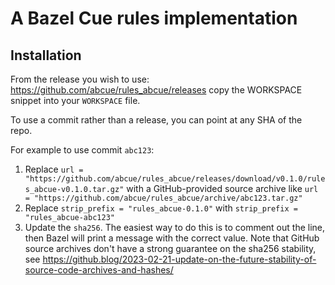 # A Bazel Cue rules implementation

## Installation

From the release you wish to use:
<https://github.com/abcue/rules_abcue/releases>
copy the WORKSPACE snippet into your `WORKSPACE` file.

To use a commit rather than a release, you can point at any SHA of the repo.

For example to use commit `abc123`:

1. Replace `url = "https://github.com/abcue/rules_abcue/releases/download/v0.1.0/rules_abcue-v0.1.0.tar.gz"` with a GitHub-provided source archive like `url = "https://github.com/abcue/rules_abcue/archive/abc123.tar.gz"`
1. Replace `strip_prefix = "rules_abcue-0.1.0"` with `strip_prefix = "rules_abcue-abc123"`
1. Update the `sha256`. The easiest way to do this is to comment out the line, then Bazel will
   print a message with the correct value. Note that GitHub source archives don't have a strong
   guarantee on the sha256 stability, see
   <https://github.blog/2023-02-21-update-on-the-future-stability-of-source-code-archives-and-hashes/>
